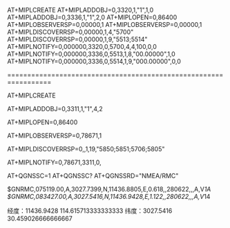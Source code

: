 AT+MIPLCREATE
AT+MIPLADDOBJ=0,3320,1,"1",1,0
AT+MIPLADDOBJ=0,3336,1,"1",2,0
AT+MIPLOPEN=0,86400
AT+MIPLOBSERVERSP=0,00000,1
AT+MIPLOBSERVERSP=0,00000,1
AT+MIPLDISCOVERRSP=0,00000,1,4,"5700"
AT+MIPLDISCOVERRSP=0,00000,1,9,"5513;5514"
AT+MIPLNOTIFY=0,000000,3320,0,5700,4,4,100,0,0
AT+MIPLNOTIFY=0,000000,3336,0,5513,1,8,"00.00000",1,0
AT+MIPLNOTIFY=0,000000,3336,0,5514,1,9,"000.00000",0,0

=================================================================

AT+MIPLCREATE

AT+MIPLADDOBJ=0,3311,1,"1",4,2

AT+MIPLOPEN=0,86400

AT+MIPLOBSERVERSP=0,78671,1

AT+MIPLDISCOVERRSP=0,,1,19,"5850;5851;5706;5805"


AT+MIPLNOTIFY=0,78671,3311,0,



AT+QGNSSC=1
AT+QGNSSC?
AT+QGNSSRD="NMEA/RMC"

$GNRMC,075119.00,A,3027.7399,N,11436.8805,E,0.618,,280622,,,A,V*1A
$GNRMC,083427.00,A,3027.5416,N,11436.9428,E,1.122,,280622,,,A,V*14

经度：11436.9428		114.615713333333333
纬度：3027.5416		30.459026666666667